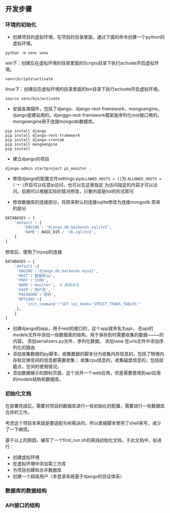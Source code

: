 ## 开发步骤



### 环境的初始化

- 创建项目的虚拟环境，在项目的目录里面，通过下面的命令创建一个python的虚拟环境。
```shell
python -m venv venv
```
  win下：创建后在虚拟环境的目录里面的Scripts目录下执行activate开启虚拟环境。
```shell
venv\Scripts\activate
```
  linux下：创建后在虚拟环境的目录里面的bin目录下执行activate开启虚拟环境。
```shell
source venv/bin/activate
```




- 安装各类插件，包括了django、django-rest-framework、mongoengine。
  django是建站用的，djanggo-rest-framework框架是序列化rest接口用的。
  mongoengine用于连接mongodb数据库。
```shell
pip install django
pip install django-rest-framework
pip install django-crontab
pip install mongoengine
pip install 
```

- 建立django的项目
```shell
django-admin startproject pi_monitor .
```
- 修改django的配置文件settings.py```ALLOWED_HOSTS = []```为
  ```ALLOWED_HOSTS = ['*']```开启可以任意ip访问，也可以在这里指定
  为访问指定的内容才可以访问。后期可以根据实际的情况修改，只要内容是list的形式即可
  
- 修改数据库的连接部分，将原来默认的连接sqlite修改为连接mongodb
  原来的部分
```python
DATABASES = {
    'default': {
        'ENGINE': 'django.db.backends.sqlite3',
        'NAME': BASE_DIR / 'db.sqlite3',
    }
}
```
  修改后，使用了mysql的连接
```python
DATABASES = {
    'default':{
     'ENGINE':'django.db.backends.mysql',
     'HOST':'数据库ip',
     'PORT':'3306',
     'NAME':'monitor',  # 数据库名
     'USER':'用户名',
     'PASSWORD':'密码',
     'OPTIONS':{
         'init_command':"SET sql_mode='STRICT_TRANS_TABLES'"
     },
    }
}
```

- 创建django的app，用于rest的接口的，这个app就命名为api，
  在api的models文件中添加一些数据表的结构，用于保存到时需要收集的数据~~~~的内容。
  添加serializers.py文件，序列化数据。
  添加view
  在urls文件中添加序列化的路由
- 添加收集数据的py脚本，收集数据的脚本分为收集内存信息的，包括了物理内存和交换空间的信息都需要收集；
  收集cpu信息的，收集磁盘信息的，包括挂载点，空间的使用情况。
- 添加数据展示的图标页面，这个另外一个web应用，但是需要使用到api应用的models结构和数据库。



### 初始化文档

在部署完成后，需要对项目的数据库进行一些初始化的配置，需要进行一些数据库合并的工作。

考虑这个项目本来就是要适配与树莓派的，所以直接脚本使用了shell来写，减少了一下麻烦。

基于以上的原因，编写了一个first_run.sh的离线初始化文档，于此文档中，拟进行：

- 创建虚拟环境
- 在虚拟环境中添加第三方库
- 为项目创建和合并数据库
- 创建一个超级用户（本登录系统基于django的验证体系）



### 数据库的数据结构





### API接口的结构


